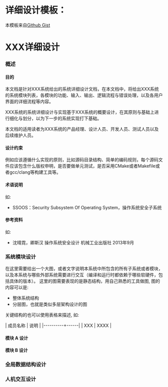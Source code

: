 # 详细设计模板：

本模板来自[Github Gist](https://gist.github.com/jouyouyun/d76e672e76397bc1d0982816f7ef773d)

# XXX详细设计

### 概述

#### 目的

本文档是针对XXX系统给出的系统详细设计文档，在本文档中，将给出XXX系统的系统模块列表，各模块的功能、输入、输出、逻辑流程与错误处理，以及各用户界面的详细流程等内容。

XXX系统的系统详细设计与实现基于XXX系统的概要设计，在其原则与基础上进行细化与划分，以为下一步的系统实现打下基础。

本文档的适用读者为XXX系统的产品经理、设计人员、开发人员、测试人员以及后续维护人员。

#### 设计约束

例如应该遵循什么实现的原则，比如源码目录结构、简单的编码规则，每个源码文件应该包含什么版权申明，是否要做单元测试，是否采用CMake或者Makefile或者gcc/clang等构建工具等。

#### 术语说明

如:

+ SSOOS：Security Subsystem Of Operating System，操作系统安全子系统

#### 参考资料

如:

+ 沈晴霓，卿斯汉 操作系统安全设计 机械工业出版社 2013年9月

### 系统模块设计

在这里需要给出一个大图，或者文字说明本系统中所包含的所有子系统或者模块，以及本系统与哪些外部系统需要进行交互（编译和运行时都依赖于哪些软硬件，包括具体的版本）。
这里的图需要表现的是静态结构，用自己熟悉的工具做图, 图的内容可以是:

+ 整体系统结构
+ 分层图，也就是类似多层架构设计的图

关键结构的也可以使用表格来描述, 如:

| 成员名称 | 说明 |
|----------+------|
| XXX      | XXXX |

#### 模块 A 设计

#### 模块 B 设计

### 全局数据结构设计

### 人机交互设计
